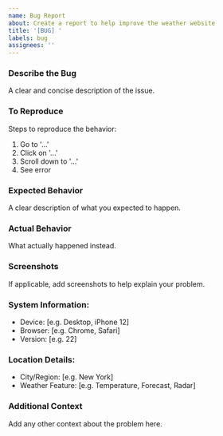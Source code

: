 ```yaml
---
name: Bug Report
about: Create a report to help improve the weather website
title: '[BUG] '
labels: bug
assignees: ''
---
```


### Describe the Bug
A clear and concise description of the issue.

### To Reproduce
Steps to reproduce the behavior:
1. Go to '...'
2. Click on '...'
3. Scroll down to '...'
4. See error

### Expected Behavior
A clear description of what you expected to happen.

### Actual Behavior
What actually happened instead.

### Screenshots
If applicable, add screenshots to help explain your problem.

### System Information:
 - Device: [e.g. Desktop, iPhone 12]
 - Browser: [e.g. Chrome, Safari]
 - Version: [e.g. 22]

### Location Details:
 - City/Region: [e.g. New York]
 - Weather Feature: [e.g. Temperature, Forecast, Radar]

### Additional Context
Add any other context about the problem here.
